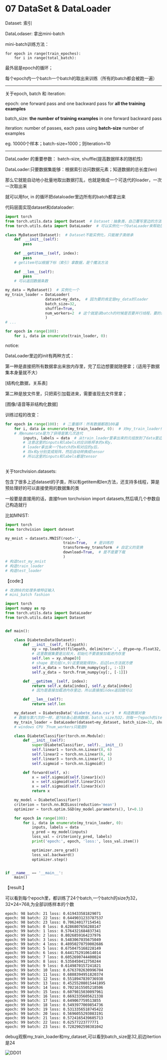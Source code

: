 # 07 DataSet & DataLoader



Dataset: 索引

DataLodaser: 拿出mini-batch



mini-batch训练方法：

```python3
for epoch in range(train_epoches):
    for i in range(total_batch):
```

最外层是epoch的循环；

每个epoch内一个batch一个batch的取出来训练（所有的batch都会被跑一遍）



***

关于epoch, batch 和 iteration:

epoch: one forward pass and one backward pass for __all the training examples__

batch_size: __the number of training examples__ in one forward backward pass

iteration: number of passes, each pass using __batch-size__ number of examples

eg. 10000个样本；batch-size=1000；则iteration=10

****



DataLoader 的重要参数： batch-size, shuffle(提高数据样本的随机性)

DataLoader:只要数据集能够：根据索引访问数据元素；知道数据的总长度(len)

那么它就能自动地小批量地取出数据打乱，也就是做成一个可迭代的loader，一次一次取出来

就可以用for, in 的循环把dataloader里边所有的batch都拿出来



代码层面实现dataset和dataloader:

```python
import torch
from torch.utils.data import Dataset  # Dataset：抽象类，自己覆写里边的方法
from torch.utils.data import DataLoader  # 可以实例化一个DataLoader来帮助加载数据

class MyDataset(Dataset):  # Dataset不能实例化，只能被子类继承
    def  __init__(self):
        pass
    
    def __getitem__(self, index):
        pass     
    # getitem可以根据下标（索引）拿数据，是个魔法方法
    
    def __len__(self):
        pass 
    # 可以返回数据条数

my_data = MyDataset()  # 实例化一个
my_train_loader = DataLoader(
                  dataset=my_data,  # 因为要的肯定是my_data的loader
                  batch_size=32,
                  shuffle=True,
                  num_workers=2  # 这个就是读batch的时候是否要并行线程，要的话要几个，可以提高读取效率
                  )
# ...

for epoch in range(100):
    for i, data in enumerate(train_loader, 0):
```

notice:

DataLoader里边的init有两种方式：

第一种是直接把所有数据拿出来放内存里，完了后边想要就随便拿；（适用于数据集本身量就不大）

[结构化数据，关系表]

第二种是放文件里，只把索引加载进来，需要谁现去文件里拿；

[图像/语音等非结构化数据]



训练过程的改变：

```python
for epoch in range(100):  # 二重循环：所有数据都跑100遍
    for i, data in enumerate(my_train_loader, 0):  # 对my_train_loader作迭代
    # 用enumerate是为了获得是第几次迭代
        inputs, labels = data  # 从train_loader里拿出来的元组放到了data里边
        # 注意这里的inputs和labels对应训练样本的x和y，
        # loader拿出来一个batch的x和对应的y后，
        # 将x和y分别变成矩阵，然后自动转换成tensor
        # 所以这里的inputs和labels都是tensor
        
```



关于torchvision.datasets:

包含了很多上述dataset的子类，所以有getitem和len方法，还支持多线程，算是预处理好的可以直接使用的数据集的类

一般要是直接用的话，直接from torchvision import datasets,然后填几个参数自己构造就行

比如MNIST:

```python
import torch
from torchvision import dateset

my_mnist = datasets.MNIST(root='',
                          train=True,   # 是训练的
                          transform=my_transform  # 自定义的变换
                          download=True,  # 是不是要下载
                          )
# 构造test_my_mnist
# 构造train_loader
# 构造test_loader

```



【code:】

```python
# 改进08的处理多维特征输入
# mini_batch fashion

import torch
import numpy as np
from torch.utils.data import DataLoader
from torch.utils.data import Dataset


def main():

    class DiabetesData(Dataset):
        def __init__(self, filepath):
            xy = np.loadtxt(filepath, delimiter=',', dtype=np.float32, encoding='UTF-8-sig')
            # 这里数据集要是比较大，初始化不要直接加载进内存里
            self.len = xy.shape[0]
            # shape 是元组(n,9)这里就能得到n，后边len方法就方便
            self.x_data = torch.from_numpy(xy[:, :-1])
            self.y_data = torch.from_numpy(xy[:, [-1]])

        def __getitem__(self, index):
            return self.x_data[index], self.y_data[index]
            # 因为是直接加载进内存里边，所以直接按index返回就可以

        def __len__(self):
            return self.len

    my_dataset = DiabetesData('diabete_data.csv')  # 构造数据对象
    # 数据与第六次的一样，是768条心脏病数据，batch_size为32，则每一个epoch的iteration为24次
    my_train_loader = DataLoader(dataset=my_dataset, batch_size=32, shuffle=True, num_workers=0)
    # windows CPU 下num_workers只能是0

    class DiabeteClassifier(torch.nn.Module):
        def __init__(self):
            super(DiabeteClassifier, self).__init__()
            self.linear1 = torch.nn.Linear(8, 6)
            self.linear2 = torch.nn.Linear(6, 4)
            self.linear3 = torch.nn.Linear(4, 1)
            self.sigmoid = torch.nn.Sigmoid()

        def forward(self, x):
            x = self.sigmoid(self.linear1(x))
            x = self.sigmoid(self.linear2(x))
            x = self.sigmoid(self.linear3(x))
            return x

    my_model = DiabeteClassifier()
    criterion = torch.nn.BCELoss(reduction='mean')
    optimizer = torch.optim.SGD(my_model.parameters(), lr=0.1)

    for epoch in range(100):
        for i, data in enumerate(my_train_loader, 0):
            inputs, labels = data
            y_pred = my_model(inputs)
            loss_val = criterion(y_pred, labels)
            print('epoch:', epoch, 'loss:', loss_val.item())

            optimizer.zero_grad()
            loss_val.backward()
            optimizer.step()


if __name__ == '__main__':
    main()


```

【result:】

可以看到每个epoch里，都训练了24个batch,一个batch的size为32，32*24=768,为全部训练样本的个数

```python3
epoch: 98 batch: 21 loss: 0.619433581829071
epoch: 98 batch: 22 loss: 0.6449031233787537
epoch: 98 batch: 23 loss: 0.706240177154541
epoch: 99 batch: 0 loss: 0.6286807656288147
epoch: 99 batch: 1 loss: 0.5764321684837341
epoch: 99 batch: 2 loss: 0.8026859164237976
epoch: 99 batch: 3 loss: 0.5483067035675049
epoch: 99 batch: 4 loss: 0.48950278759002686
epoch: 99 batch: 5 loss: 0.6750475168228149
epoch: 99 batch: 6 loss: 0.6441752910614014
epoch: 99 batch: 7 loss: 0.6052690744400024
epoch: 99 batch: 8 loss: 0.5358450412750244
epoch: 99 batch: 9 loss: 0.6149870157241821
epoch: 99 batch: 10 loss: 0.6763702630996704
epoch: 99 batch: 11 loss: 0.6888394951820374
epoch: 99 batch: 12 loss: 0.5518947839736938
epoch: 99 batch: 13 loss: 0.45255208015441895
epoch: 99 batch: 14 loss: 0.7021615505218506
epoch: 99 batch: 15 loss: 0.6079815030097961
epoch: 99 batch: 16 loss: 0.6692335605621338
epoch: 99 batch: 17 loss: 0.649067759513855
epoch: 99 batch: 18 loss: 0.5493977069854736
epoch: 99 batch: 19 loss: 0.5313356518745422
epoch: 99 batch: 20 loss: 0.5696055293083191
epoch: 99 batch: 21 loss: 0.5724165439605713
epoch: 99 batch: 22 loss: 0.62577223777771
epoch: 99 batch: 23 loss: 0.7282902598381042

```

debug观察my_train_loader和my_dataset,可以看到batch_size是32,前边itertion是24

![DD01](C:\shelf\Projects\PytorchLeadIn\pics\DD01.PNG)

